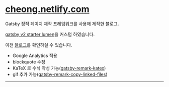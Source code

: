 # [cheong.netlify.com](https://cheong.netlify.com/)

Gatsby 정적 페이지 제작 프레임워크를 사용해 제작한 블로그.

[gatsby v2 starter lumen](https://github.com/GatsbyCentral/gatsby-v2-starter-lumen)을 커스텀 하였습니다.

이전 [블로그](https://younghk.github.io/)를 확인하실 수 있습니다.

- Google Analytics 적용
- blockquote 수정
- KaTeX 로 수식 작성 가능([gatsby-remark-katex](https://www.gatsbyjs.org/packages/gatsby-remark-katex/))
- gif 추가 가능([gatsby-remark-copy-linked-files](https://www.gatsbyjs.org/packages/gatsby-remark-copy-linked-files/?=copy-))

---
